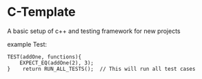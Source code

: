 # C-Template
A basic setup of c++ and testing framework for new projects

example Test:
```
TEST(addOne, functions){
    EXPECT_EQ(addOne(2), 3);
}    return RUN_ALL_TESTS();  // This will run all test cases
```

